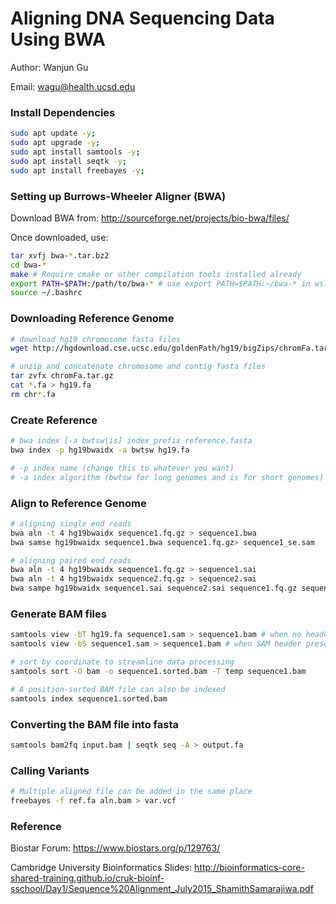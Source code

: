 # Aligning DNA Sequencing Data Using BWA

Author: Wanjun Gu

Email: wagu@health.ucsd.edu



### Install Dependencies

```bash
sudo apt update -y;
sudo apt upgrade -y;
sudo apt install samtools -y;
sudo apt install seqtk -y;
sudo apt install freebayes -y;
```



### Setting up Burrows-Wheeler Aligner (BWA)

Download BWA from: http://sourceforge.net/projects/bio-bwa/files/

Once downloaded, use:

```bash
tar xvfj bwa-*.tar.bz2 
cd bwa-*
make # Require cmake or other compilation tools installed already
export PATH=$PATH:/path/to/bwa-* # use export PATH=$PATH:~/bwa-* in wsl
source ~/.bashrc
```



### Downloading Reference Genome

```bash
# download hg19 chromosome fasta files
wget http://hgdownload.cse.ucsc.edu/goldenPath/hg19/bigZips/chromFa.tar.gz

# unzip and concatenate chromosome and contig fasta files
tar zvfx chromFa.tar.gz
cat *.fa > hg19.fa
rm chr*.fa
```



### Create Reference

```bash
# bwa index [-a bwtsw|is] index_prefix reference.fasta
bwa index -p hg19bwaidx -a bwtsw hg19.fa

# -p index name (change this to whatever you want)
# -a index algorithm (bwtsw for long genomes and is for short genomes)
```



### Align to Reference Genome

```bash
# aligning single end reads
bwa aln -t 4 hg19bwaidx sequence1.fq.gz > sequence1.bwa
bwa samse hg19bwaidx sequence1.bwa sequence1.fq.gz> sequence1_se.sam

# aligning paired end reads
bwa aln -t 4 hg19bwaidx sequence1.fq.gz > sequence1.sai
bwa aln -t 4 hg19bwaidx sequence2.fq.gz > sequence2.sai
bwa sampe hg19bwaidx sequence1.sai sequence2.sai sequence1.fq.gz sequence2.fq.gz > sequence12_pe.sam
```



### Generate BAM files

```bash
samtools view -bT hg19.fa sequence1.sam > sequence1.bam # when no header
samtools view -bS sequence1.sam > sequence1.bam # when SAM header present

# sort by coordinate to streamline data processing
samtools sort -O bam -o sequence1.sorted.bam -T temp sequence1.bam 

# A position-sorted BAM file can also be indexed
samtools index sequence1.sorted.bam
```



### Converting the BAM file into fasta

```bash
samtools bam2fq input.bam | seqtk seq -A > output.fa
```



### Calling Variants

```bash
# Multiple aligned file can be added in the same place
freebayes -f ref.fa aln.bam > var.vcf
```



### Reference

Biostar Forum: https://www.biostars.org/p/129763/

Cambridge University Bioinformatics Slides: http://bioinformatics-core-shared-training.github.io/cruk-bioinf-sschool/Day1/Sequence%20Alignment_July2015_ShamithSamarajiwa.pdf
